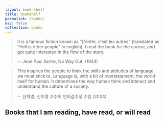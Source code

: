 ```yaml
---
layout: book-shelf
title: bookshelf
permalink: /books/
nav: false
collection: books
---
```


> It is a famous fiction known as "L'enfer, c'est les autres" (translated as "Hell is other people" in english). I read the book for the course, and got quite interested in the flow of the story.
>
> -- Jean Paul Sartre, No Way Out, (1944)

> This inspires the people to think the skills and attitudes of language we must stick to. Language is, with a bit of overstatement, the world itself for human. It determines the way human think and interact and understand the culture of a society.
>
> -- 신지영, 신지영 교수의 언어감수성 수업 (2024)

## Books that I am reading, have read, or will read
